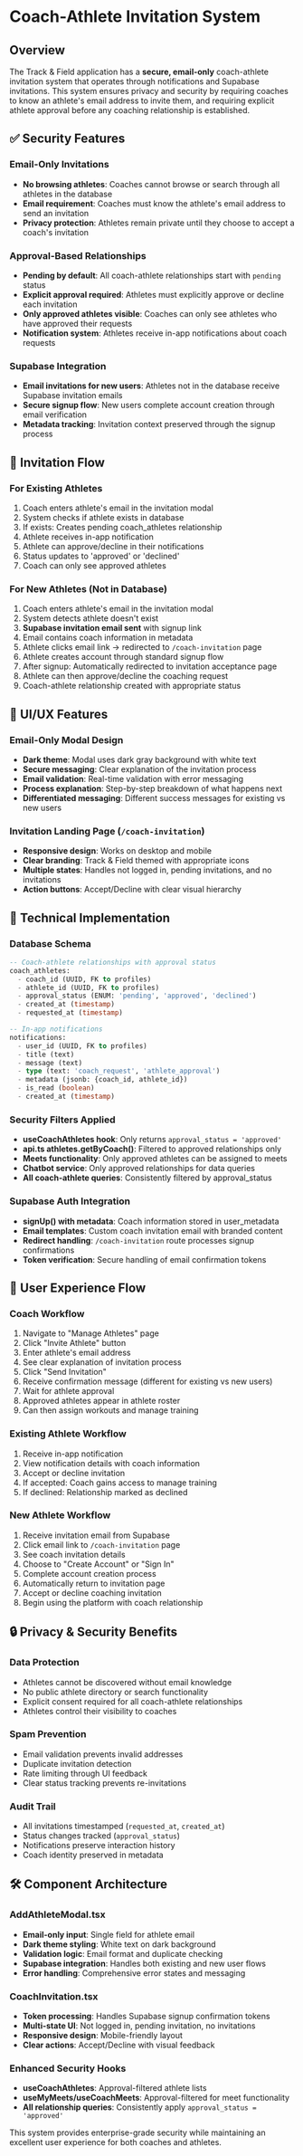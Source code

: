 # Coach-Athlete Invitation System

## Overview

The Track & Field application has a **secure, email-only** coach-athlete invitation system that operates through notifications and Supabase invitations. This system ensures privacy and security by requiring coaches to know an athlete's email address to invite them, and requiring explicit athlete approval before any coaching relationship is established.

## ✅ **Security Features** 

### **Email-Only Invitations**
- **No browsing athletes**: Coaches cannot browse or search through all athletes in the database
- **Email requirement**: Coaches must know the athlete's email address to send an invitation  
- **Privacy protection**: Athletes remain private until they choose to accept a coach's invitation

### **Approval-Based Relationships**
- **Pending by default**: All coach-athlete relationships start with `pending` status
- **Explicit approval required**: Athletes must explicitly approve or decline each invitation
- **Only approved athletes visible**: Coaches can only see athletes who have approved their requests
- **Notification system**: Athletes receive in-app notifications about coach requests

### **Supabase Integration**
- **Email invitations for new users**: Athletes not in the database receive Supabase invitation emails
- **Secure signup flow**: New users complete account creation through email verification
- **Metadata tracking**: Invitation context preserved through the signup process

## 📧 **Invitation Flow**

### **For Existing Athletes**
1. Coach enters athlete's email in the invitation modal
2. System checks if athlete exists in database
3. If exists: Creates pending coach_athletes relationship
4. Athlete receives in-app notification
5. Athlete can approve/decline in their notifications
6. Status updates to 'approved' or 'declined'
7. Coach can only see approved athletes

### **For New Athletes (Not in Database)**
1. Coach enters athlete's email in the invitation modal  
2. System detects athlete doesn't exist
3. **Supabase invitation email sent** with signup link
4. Email contains coach information in metadata
5. Athlete clicks email link → redirected to `/coach-invitation` page
6. Athlete creates account through standard signup flow
7. After signup: Automatically redirected to invitation acceptance page
8. Athlete can then approve/decline the coaching request
9. Coach-athlete relationship created with appropriate status

## 🎨 **UI/UX Features**

### **Email-Only Modal Design**
- **Dark theme**: Modal uses dark gray background with white text
- **Secure messaging**: Clear explanation of the invitation process
- **Email validation**: Real-time validation with error messaging
- **Process explanation**: Step-by-step breakdown of what happens next
- **Differentiated messaging**: Different success messages for existing vs new users

### **Invitation Landing Page (`/coach-invitation`)**
- **Responsive design**: Works on desktop and mobile
- **Clear branding**: Track & Field themed with appropriate icons
- **Multiple states**: Handles not logged in, pending invitations, and no invitations
- **Action buttons**: Accept/Decline with clear visual hierarchy

## 🔧 **Technical Implementation**

### **Database Schema**
```sql
-- Coach-athlete relationships with approval status
coach_athletes:
  - coach_id (UUID, FK to profiles)
  - athlete_id (UUID, FK to profiles)  
  - approval_status (ENUM: 'pending', 'approved', 'declined')
  - created_at (timestamp)
  - requested_at (timestamp)

-- In-app notifications
notifications:
  - user_id (UUID, FK to profiles)
  - title (text)
  - message (text)
  - type (text: 'coach_request', 'athlete_approval')
  - metadata (jsonb: {coach_id, athlete_id})
  - is_read (boolean)
  - created_at (timestamp)
```

### **Security Filters Applied**
- **useCoachAthletes hook**: Only returns `approval_status = 'approved'`
- **api.ts athletes.getByCoach()**: Filtered to approved relationships only
- **Meets functionality**: Only approved athletes can be assigned to meets
- **Chatbot service**: Only approved relationships for data queries
- **All coach-athlete queries**: Consistently filtered by approval_status

### **Supabase Auth Integration**
- **signUp() with metadata**: Coach information stored in user_metadata
- **Email templates**: Custom coach invitation email with branded content
- **Redirect handling**: `/coach-invitation` route processes signup confirmations
- **Token verification**: Secure handling of email confirmation tokens

## 📱 **User Experience Flow**

### **Coach Workflow**
1. Navigate to "Manage Athletes" page
2. Click "Invite Athlete" button
3. Enter athlete's email address
4. See clear explanation of invitation process
5. Click "Send Invitation"
6. Receive confirmation message (different for existing vs new users)
7. Wait for athlete approval
8. Approved athletes appear in athlete roster
9. Can then assign workouts and manage training

### **Existing Athlete Workflow**
1. Receive in-app notification
2. View notification details with coach information
3. Accept or decline invitation
4. If accepted: Coach gains access to manage training
5. If declined: Relationship marked as declined

### **New Athlete Workflow**
1. Receive invitation email from Supabase
2. Click email link to `/coach-invitation` page
3. See coach invitation details
4. Choose to "Create Account" or "Sign In"
5. Complete account creation process
6. Automatically return to invitation page
7. Accept or decline coaching invitation
8. Begin using the platform with coach relationship

## 🔒 **Privacy & Security Benefits**

### **Data Protection**
- Athletes cannot be discovered without email knowledge
- No public athlete directory or search functionality  
- Explicit consent required for all coach-athlete relationships
- Athletes control their visibility to coaches

### **Spam Prevention**
- Email validation prevents invalid addresses
- Duplicate invitation detection
- Rate limiting through UI feedback
- Clear status tracking prevents re-invitations

### **Audit Trail**
- All invitations timestamped (`requested_at`, `created_at`)
- Status changes tracked (`approval_status`)
- Notifications preserve interaction history
- Coach identity preserved in metadata

## 🛠 **Component Architecture**

### **AddAthleteModal.tsx**
- **Email-only input**: Single field for athlete email
- **Dark theme styling**: White text on dark background
- **Validation logic**: Email format and duplicate checking
- **Supabase integration**: Handles both existing and new user flows
- **Error handling**: Comprehensive error states and messaging

### **CoachInvitation.tsx**
- **Token processing**: Handles Supabase signup confirmation tokens
- **Multi-state UI**: Not logged in, pending invitation, no invitations
- **Responsive design**: Mobile-friendly layout
- **Clear actions**: Accept/Decline with visual feedback

### **Enhanced Security Hooks**
- **useCoachAthletes**: Approval-filtered athlete lists
- **useMyMeets/useCoachMeets**: Approval-filtered for meet functionality
- **All relationship queries**: Consistently apply `approval_status = 'approved'`

This system provides enterprise-grade security while maintaining an excellent user experience for both coaches and athletes. 